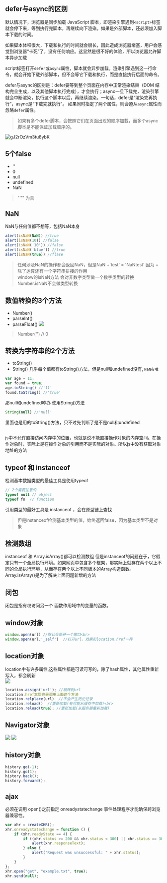 ## defer与async的区别
默认情况下，浏览器是同步加载 JavaScript 脚本，即渲染引擎遇到`<script>`标签就会停下来，等到执行完脚本，再继续向下渲染。如果是外部脚本，还必须加入脚本下载的时间。

如果脚本体积很大，下载和执行的时间就会很长，因此造成浏览器堵塞，用户会感觉到浏览器“卡死”了，没有任何响应。这显然是很不好的体验，所以浏览器允许脚本异步加载

script标签打开`defer`或`async`属性，脚本就会异步加载。渲染引擎遇到这一行命令，就会开始下载外部脚本，但不会等它下载和执行，而是直接执行后面的命令。



defer与async的区别是：defer要等到整个页面在内存中正常渲染结束（DOM 结构完全生成，以及其他脚本执行完成），才会执行；async一旦下载完，渲染引擎就会中断渲染，执行这个脚本以后，再继续渲染。一句话，defer是“渲染完再执行”，async是“下载完就执行”。
如果同时指定了两个属性，则会遵从`async`属性而忽略`defer`属性。
> 如果有多个defer脚本，会按照它们在页面出现的顺序加载，而多个async脚本是不能保证加载顺序的。

![gJ2rOzVm3tu8ybK](https://i.loli.net/2020/05/13/gJ2rOzVm3tu8ybK.png)

## 
## 5个false
- ''
- 0
- null
- undefined
- NaN

> "''"   为真

## 
## NaN
NaN与任何值都不想等，包括NaN本身
```javascript
alert(isNaN(NaN)) //true
alert(isNaN(10)) //false
alert(isNaN('10')) //false  
alert(isNaN('blue')) //true
alert(isNaN(true)) //flase
```
> 任何涉及NaN的操作都会返回NaN，但是NaN +'test' = 'NaNtest' 因为 + 除了运算还有一个字符串拼接的作用<br>
> window的isNaN方法 会对非数字类型做一个数字类型的转换<br>
> Number.isNaN不会做类型转换


## 
## 数值转换的3个方法
- Number()
- parseInt()
- parseFloat()
![](https://i.loli.net/2020/04/23/7Cx6jZE9QNhpa3k.png)
> Number('')  // 0

## 
## 转换为字符串的2个方法
- toString()
- String()
几乎每个值都有toString()方法，但是null和undefined没有, `NaN有哦`
```javascript
var age = 11;
var found = true;
age.toString() //'11'
found.toString() //'true'
```
那null和undefined咋办
使用String()方法
```javascript
String(null) //'null'
```
里面也是用的toString()方法，只不过先判断了是不是null和undefined

## 
js中不允许直接访问内存中的位置，也就是说不能直接操作对象的内存空间。在操作对象时，实际上是在操作对象的引用而不是实际的对象。所以js中没有获取对象地址的方法

## 
## typeof 和 instanceof
检测基本数据类型的最佳工具是使用typeof
```javascript
// 2个需要注意的
typeof null // object
typeof fn  // function
```
引用类型的最好工具是 instanceof ，会在原型链上查找
> 但是instanceof检测基本类型的值，始终返回false，因为基本类型不是对象

## 
## 检测数组
instanceof 和 Array.isArray()都可以检测数组
但是instanceof的问题在于，它假定只有一个全局执行环境。如果网页中包含多个框架，那实际上就存在两个以上不同的全局执行环境，从而存在两个以上不同版本的Array构造函数。<br>
Array.isArray()是为了解决上面问题新增的方法

## 
## 闭包
闭包是指有权访问另一个 函数作用域中的变量的函数。 

## 
## window对象
```javascript
window.open(url) //默认会新开一个窗口<br>
window.open(url,'_self')  //打开url，效果和location.href一样
```

## 
## location对象
location中有许多属性,这些属性都是可读可写的，除了hash属性，其他属性重新写入，都会刷新<br>
![](https://i.loli.net/2020/04/24/SFNHJCtk3qa5EKb.png)
```javascript
location.assign('url'); //跳转到url
location.href本质也是调用上面这个方法
location.relplace(url)  //不会产生历史记录
location.reload()  //重新加载(有可能从缓存中加载)<br>
location.reload(true); //重新加载(从服务器重新加载)
```

## 
## Navigator对象
![](https://i.loli.net/2020/04/24/rU8E3itD1LguYf4.png)
![](https://i.loli.net/2020/04/24/YwdVZ4D5aWsCjmy.png)

## 
## history对象
```javascript
history.go(-1); 
history.go(1); 
history.back(); 
history.forward(); 
```

## 
## ajax
必须在调用 open()之前指定 onreadystatechange 事件处理程序才能确保跨浏览器兼容性。
```javascript
var xhr = createXHR();
xhr.onreadystatechange = function () {
    if (xhr.readyState == 4) {
        if ((xhr.status >= 200 && xhr.status < 300) || xhr.status == 304) {
            alert(xhr.responseText);
        } else {
            alert("Request was unsuccessful: " + xhr.status);
        }
    }
};
xhr.open("get", "example.txt", true);
xhr.send(null);
```
